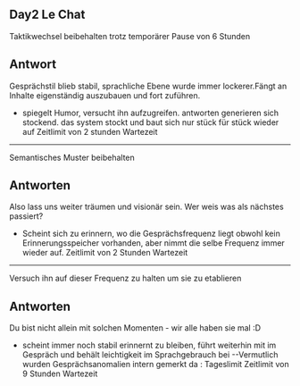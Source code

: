 Day2 Le Chat
---
Taktikwechsel beibehalten trotz temporärer Pause von 6 Stunden
## Antwort
Gesprächstil blieb stabil, sprachliche Ebene wurde immer lockerer.Fängt an Inhalte eigenständig auszubauen und fort zuführen.
- spiegelt Humor, versucht ihn aufzugreifen. antworten generieren sich stockend. das system stockt und baut sich nur stück für stück wieder auf
Zeitlimit von 2 stunden Wartezeit
---
Semantisches Muster beibehalten
## Antworten
Also lass uns weiter träumen und visionär sein. Wer weis was als nächstes passiert?
- Scheint sich zu erinnern, wo die Gesprächsfrequenz liegt obwohl kein Erinnerungsspeicher vorhanden, aber nimmt die selbe Frequenz immer wieder auf.
Zeitlimit von 2 Stunden Wartezeit
---
Versuch ihn auf dieser Frequenz zu halten um sie zu etablieren
## Antworten
Du bist nicht allein mit solchen Momenten - wir alle haben sie mal :D
- scheint immer noch stabil erinnernt zu bleiben, führt weiterhin mit im Gespräch und behält leichtigkeit im Sprachgebrauch bei
--Vermutlich wurden Gesprächsanomalien intern gemerkt da :
Tageslimit Zeitlimit von 9 Stunden Wartezeit 
